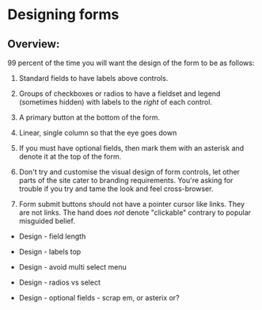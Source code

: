 # Designing forms

## Overview:

99 percent of the time you will want the design of the form to be as follows:

1. Standard fields to have labels above controls.

2. Groups of checkboxes or radios to have a fieldset and legend (sometimes hidden) with labels to the *right* of each control.

3. A primary button at the bottom of the form.

4. Linear, single column so that the eye goes down

5. If you must have optional fields, then mark them with an asterisk and denote it at the top of the form.

6. Don't try and customise the visual design of form controls, let other parts of the site cater to branding requirements. You're asking for trouble if you try and tame the look and feel cross-browser.

7. Form submit buttons should not have a pointer cursor like links. They are not links. The hand does *not* denote "clickable" contrary to popular misguided belief.

* Design - field length

* Design - labels top

* Design - avoid multi select menu

* Design - radios vs select

* Design - optional fields - scrap em, or asterix or?